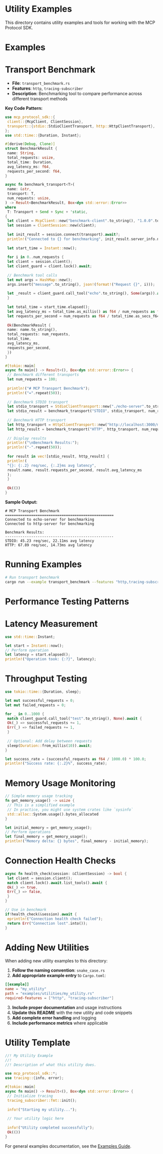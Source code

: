 # Utility Examples

This directory contains utility examples and tools for working with the MCP Protocol SDK.

# Examples

# Transport Benchmark
- **File**: `transport_benchmark.rs`
- **Features**: `http`, `tracing-subscriber`
- **Description**: Benchmarking tool to compare performance across different transport methods

**Key Code Pattern:**
```rust
use mcp_protocol_sdk::{
 client::{McpClient, ClientSession},
 transport::{stdio::StdioClientTransport, http::HttpClientTransport},
};
use std::time::{Duration, Instant};

#[derive(Debug, Clone)]
struct BenchmarkResult {
 name: String,
 total_requests: usize,
 total_time: Duration,
 avg_latency_ms: f64,
 requests_per_second: f64,
}

async fn benchmark_transport<T>(
 name: &str,
 transport: T,
 num_requests: usize,
) -> Result<BenchmarkResult, Box<dyn std::error::Error>>
where
 T: Transport + Send + Sync + 'static,
{
 let client = McpClient::new("benchmark-client".to_string(), "1.0.0".to_string());
 let session = ClientSession::new(client);
 
 let init_result = session.connect(transport).await?;
 println!("Connected to {} for benchmarking", init_result.server_info.name);
 
 let start_time = Instant::now();
 
 for i in 0..num_requests {
 let client = session.client();
 let client_guard = client.lock().await;
 
 // Benchmark tool calls
 let mut args = HashMap::new();
 args.insert("message".to_string(), json!(format!("Request {}", i)));
 
 let _result = client_guard.call_tool("echo".to_string(), Some(args)).await?;
 }
 
 let total_time = start_time.elapsed();
 let avg_latency_ms = total_time.as_millis() as f64 / num_requests as f64;
 let requests_per_second = num_requests as f64 / total_time.as_secs_f64();
 
 Ok(BenchmarkResult {
 name: name.to_string(),
 total_requests: num_requests,
 total_time,
 avg_latency_ms,
 requests_per_second,
 })
}

#[tokio::main]
async fn main() -> Result<(), Box<dyn std::error::Error>> {
 // Benchmark different transports
 let num_requests = 100;
 
 println!("# MCP Transport Benchmark");
 println!("=".repeat(50));
 
 // Benchmark STDIO transport
 let stdio_transport = StdioClientTransport::new("./echo-server".to_string()).await?;
 let stdio_result = benchmark_transport("STDIO", stdio_transport, num_requests).await?;
 
 // Benchmark HTTP transport 
 let http_transport = HttpClientTransport::new("http://localhost:3000/mcp".to_string()).await?;
 let http_result = benchmark_transport("HTTP", http_transport, num_requests).await?;
 
 // Display results
 println!("\nBenchmark Results:");
 println!("-".repeat(50));
 
 for result in vec![stdio_result, http_result] {
 println!(
 "{}: {:.2} req/sec, {:.2}ms avg latency",
 result.name, result.requests_per_second, result.avg_latency_ms
 );
 }
 
 Ok(())
}
```

**Sample Output:**
```
# MCP Transport Benchmark
==================================================
Connected to echo-server for benchmarking
Connected to http-server for benchmarking

Benchmark Results:
--------------------------------------------------
STDIO: 45.23 req/sec, 22.11ms avg latency
HTTP: 67.89 req/sec, 14.73ms avg latency
```

# Running Examples

```bash
# Run transport benchmark
cargo run --example transport_benchmark --features "http,tracing-subscriber"
```

# Performance Testing Patterns

# Latency Measurement
```rust
use std::time::Instant;

let start = Instant::now();
// Perform operation
let latency = start.elapsed();
println!("Operation took: {:?}", latency);
```

# Throughput Testing
```rust
use tokio::time::{Duration, sleep};

let mut successful_requests = 0;
let mut failed_requests = 0;

for _ in 0..1000 {
 match client_guard.call_tool("test".to_string(), None).await {
 Ok(_) => successful_requests += 1,
 Err(_) => failed_requests += 1,
 }
 
 // Optional: Add delay between requests
 sleep(Duration::from_millis(10)).await;
}

let success_rate = (successful_requests as f64 / 1000.0) * 100.0;
println!("Success rate: {:.2}%", success_rate);
```

# Memory Usage Monitoring
```rust
// Simple memory usage tracking
fn get_memory_usage() -> usize {
 // This is a simplified example
 // In practice, you might use system crates like `sysinfo`
 std::alloc::System.usage().bytes_allocated
}

let initial_memory = get_memory_usage();
// Perform operations
let final_memory = get_memory_usage();
println!("Memory delta: {} bytes", final_memory - initial_memory);
```

# Connection Health Checks
```rust
async fn health_check(session: &ClientSession) -> bool {
 let client = session.client();
 match client.lock().await.list_tools().await {
 Ok(_) => true,
 Err(_) => false,
 }
}

// Use in benchmark
if!health_check(&session).await {
 eprintln!("Connection health check failed");
 return Err("Connection lost".into());
}
```

# Adding New Utilities

When adding new utility examples to this directory:

1. **Follow the naming convention**: `snake_case.rs`
2. **Add appropriate example entry** to `Cargo.toml`:
 ```toml
 [[example]]
 name = "my_utility"
 path = "examples/utilities/my_utility.rs"
 required-features = ["http", "tracing-subscriber"]
 ```
3. **Include proper documentation** and usage instructions
4. **Update this README** with the new utility and code snippets
5. **Add complete error handling** and logging
6. **Include performance metrics** where applicable

# Utility Template
```rust
//! My Utility Example
//!
//! Description of what this utility does.

use mcp_protocol_sdk::*;
use tracing::{info, error};

#[tokio::main]
async fn main() -> Result<(), Box<dyn std::error::Error>> {
 // Initialize tracing
 tracing_subscriber::fmt::init();
 
 info!("Starting my utility...");
 
 // Your utility logic here
 
 info!("Utility completed successfully");
 Ok(())
}
```

For general examples documentation, see the [Examples Guide](../../docs/examples.md).
